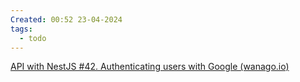 ```yaml
---
Created: 00:52 23-04-2024
tags:
  - todo
---
```


[API with NestJS #42. Authenticating users with Google (wanago.io)](https://wanago.io/2021/07/26/api-nestjs-google-authentication/)
